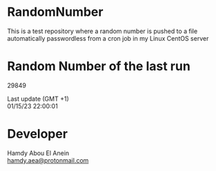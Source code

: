 # RandomNumber    
This is a test repository where a random number is pushed to a file automatically passwordless from a cron job in my Linux CentOS server    
# Random Number of the last run   
29849
      
Last update (GMT +1)    
01/15/23 22:00:01
# Developer    
Hamdy Abou El Anein   
hamdy.aea@protonmail.com
